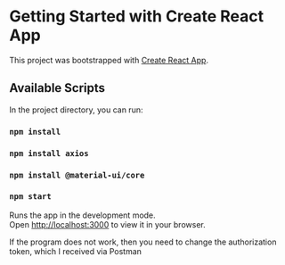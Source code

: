 # Getting Started with Create React App

This project was bootstrapped with [Create React App](https://github.com/facebook/create-react-app).

## Available Scripts

In the project directory, you can run:
### `npm install`
### `npm install axios`
### `npm install @material-ui/core`
### `npm start`

Runs the app in the development mode.\
Open [http://localhost:3000](http://localhost:3000) to view it in your browser.

If the program does not work, then you need to change the authorization token, which I received via Postman
